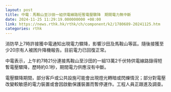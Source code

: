 ```yaml
---
layout: post
title: 中電︰馬鞍山至沙田一組供電線路短暫電壓驟降　期間電力無中斷
date: 2024-11-25 11:29:19.000000000 +08:00
link: https://news.rthk.hk/rthk/ch/component/k2/1780689-20241125.htm
categories: rthk
---
```


消防早上7時許接獲中電通知出現電力驟降，影響沙田及馬鞍山等區。隨後接獲至少20宗有人被困升降機報告。目前電力已回復正常。

中電表示，上午約7時21分連接馬鞍山至沙田的一組13萬2千伏特供電線路錄得短暫電壓驟降，歷時約0.1秒，期間電力供應沒有中斷。

電壓驟降期間，部分客戶或公共設施可能會出現燈光轉暗或閃爍情況；部分對電壓改變較敏感的電力裝置或會因啟動保護裝置而暫停運作。工程人員正跟進及調查。
